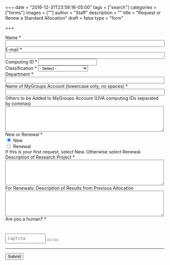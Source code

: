 +++
date = "2016-12-31T23:59:16-05:00"
tags = ["search"]
categories = ["forms"]
images = [""]
author = "Staff"
description = ""
title = "Request or Renew a Standard Allocation"
draft = false
type = "form"

+++

<form action="https://api.uvarc.io/" method="post" id="allocation-form" accept-charset="UTF-8">
<div>
  <div class="form-item form-group form-item form-item-submitted-name form-type-textfield form-group"> <label class="control-label" for="edit-submitted-name">Name <span class="form-required" title="This field is required.">*</span></label>
    <input required="required" class="form-control form-text required" type="text" id="name" name="name" value="" size="60" maxlength="128" readonly />
  </div>

  <div class="row">
    <div class="col form-item form-group form-item form-item-submitted-e-mail form-type-webform-email form-group"> <label class="control-label" for="edit-submitted-e-mail">E-mail <span class="form-required" title="This field is required.">*</span></label>
      <input required="required" class="email form-control form-text form-email required" type="email" id="email" name="email" value="" size="60" readonly />
    </div>
    <div class="col form-item form-group form-item form-item-submitted-computing-id form-type-textfield form-group"> <label class="control-label" for="edit-submitted-computing-id">Computing ID <span class="form-required" title="This field is required.">*</span></label>
      <input required="required" class="form-control form-text required" type="text" id="uid" name="uid" value="" size="20" maxlength="20" readonly />
    </div>
  </div>

  <div class="form-item form-group form-item form-item-submitted-classification form-type-select form-group"> <label class="control-label" for="edit-submitted-classification">Classification <span class="form-required" title="This field is required.">*</span></label>
    <select required="required" class="form-control form-select required" title="Faculty, postdoctoral associates, and full-time research staff are eligible to request allocations.  " data-toggle="tooltip" id="edit-submitted-classification" name="submitted[classification]"><option value="" selected="selected">- Select -</option><option value="faculty">Faculty</option><option value="staff">Staff</option><option value="postdoc">Postdoctoral Associate</option><option value="other">Other</option></select>
  </div>
  <div class="form-item form-group form-item form-item-submitted-department form-type-textfield form-group"> <label class="control-label" for="edit-submitted-department">Department <span class="form-required" title="This field is required.">*</span></label>
    <input required="required" class="form-control form-text required" type="text" id="edit-submitted-department" name="submitted[department]" value="" size="60" maxlength="128" />
  </div>
  <div class="form-item form-group form-item form-item-submitted-name-of-mygroups-group form-type-textfield form-group"> <label class="control-label" for="edit-submitted-name-of-mygroups-group">Name of MyGroups Account (lowercase only, no spaces) <span class="form-required" title="This field is required.">*</span></label>
    <input required="required" class="form-control form-text required" type="text" id="edit-submitted-name-of-mygroups-group" name="submitted[name_of_mygroups_group]" value="" size="60" maxlength="128" />
  </div>
  <div class="form-item form-group form-item form-item-submitted-others-to-be-added-to-mygroups-account-uva-computing-ids-separated-by-commas form-type-textarea form-group"> <label class="control-label" for="edit-submitted-others-to-be-added-to-mygroups-account-uva-computing-ids-separated-by-commas">Others to be Added to MyGroups Account (UVA computing IDs separated by commas)</label>
    <div class="form-textarea-wrapper resizable"><textarea class="form-control form-textarea" id="edit-submitted-others-to-be-added-to-mygroups-account-uva-computing-ids-separated-by-commas" name="submitted[others_to_be_added_to_mygroups_account_uva_computing_ids_separated_by_commas]" cols="60" rows="5"></textarea>
    </div>
  </div>
  <div class="form-item form-group form-item form-item-submitted-new-or-renewal form-type-radios form-group"> <label class="control-label" for="edit-submitted-new-or-renewal">New or Renewal <span class="form-required" title="This field is required.">*</span></label>
    <div id="edit-submitted-new-or-renewal" class="form-radios"><div class="form-item form-item-submitted-new-or-renewal form-type-radio radio"> <label class="control-label" for="edit-submitted-new-or-renewal-1">
      <input required="required" type="radio" id="edit-submitted-new-or-renewal-1" name="submitted[new_or_renewal]" value="new" checked="checked" class="form-radio" />&nbsp;New</label>
    </div>
    <div class="form-item form-item-submitted-new-or-renewal form-type-radio radio"> <label class="control-label" for="edit-submitted-new-or-renewal-2">
      <input required="required" type="radio" id="edit-submitted-new-or-renewal-2" name="submitted[new_or_renewal]" value="renewal" class="form-radio" />&nbsp;Renewal</label>
    </div>
  </div>
  <div class="help-block">If this is your first request, select New.  Otherwise select Renewal.
  </div>
  </div>
  <div class="form-item form-group form-item form-item-submitted-description-of-research-project form-type-textarea form-group"> <label class="control-label" for="edit-submitted-description-of-research-project">Description of Research Project <span class="form-required" title="This field is required.">*</span></label>
    <div class="form-textarea-wrapper resizable"><textarea required="required" class="form-control form-textarea required" id="edit-submitted-description-of-research-project" name="submitted[description_of_research_project]" cols="60" rows="5"></textarea>
    </div>
  </div>
  <div class="form-item form-group form-item form-item-submitted-for-renewals-description-of-results-from-previous-allocation form-type-textarea form-group"> <label class="control-label" for="edit-submitted-for-renewals-description-of-results-from-previous-allocation">For Renewals: Description of Results from Previous Allocation</label>
    <div class="form-textarea-wrapper resizable"><textarea class="form-control form-textarea" id="edit-submitted-for-renewals-description-of-results-from-previous-allocation" name="submitted[for_renewals_description_of_results_from_previous_allocation]" cols="60" rows="5"></textarea>
    </div>
  </div>

  <div class=""> <label class="control-label">Are you a human? <span class="form-required" title="This field is required.">*</span></label>
    <div class="row"">
      <div class="form-item form-group col" id="captcha" style="pointer-events:none;margin:1.4rem;width:12rem;">
      </div>
      <div class="form-item form-group col">
        <input type="text" placeholder="Captcha" id="cpatchaTextBox" style="margin-top:1rem;padding:6px;font-family:monospace; width:8rem;" />
        <button class="btn btn-success" id="captcha-submit" type="button" onclick="validateCaptcha()"><i class="fas fa-check fa-1x"></i></button>
        <button class="btn btn-default" id="captcha-refresh" type="button" onclick="createCaptcha()"><i class="fas fa-sync fa-1x"></i></button>
      </div>
    </div>
  </div>

  <div class="form-actions" id="submit-div" style="margin-top:1rem;">
    <hr size="1" style="" />
    <button class="button-primary btn btn-primary form-submit" type="submit" name="op" value="Submit">Submit</button>
  </div>
</div>
</form>

<script type="text/javascript" src="/js/captcha.js"></script>


<script>
function getParams() {
    var vars = {};
    var parts = window.location.href.replace(/[?&]+([^=&]+)=([^&]*)/gi, function(m,key,value) {
        vars[key] = value;
    });
    return vars;
}

function decode64(str) {
  var e={},i,b=0,c,x,l=0,a,r='',w=String.fromCharCode,L=str.length;
  var A="ABCDEFGHIJKLMNOPQRSTUVWXYZabcdefghijklmnopqrstuvwxyz0123456789+/";
  for(i=0;i<64;i++){e[A.charAt(i)]=i;}
  for(x=0;x<L;x++){
    c=e[str.charAt(x)];b=(b<<6)+c;l+=6;
    while(l>=8){((a=(b>>>(l-=8))&0xff)||(x<(L-2)))&&(r+=w(a));}
  }
  return r;
};

var form = document.getElementById('allocation-form');

// name
var name_enc = getParams()["name"];
var name_esc = decodeURI(name_enc);
var form_name = decode64(name_esc);
var name_field = document.getElementById('name');
name_field.value = form_name;

// uid
var uid_enc = getParams()["uid"];
var uid_esc = decodeURI(uid_enc);
var form_uid = decode64(uid_esc);
var uid_field = document.getElementById('uid');
uid_field.value = form_uid;

// email
var email_enc = getParams()["email"];
var email_esc = decodeURI(email_enc);
var form_email = decode64(email_esc);
var email_field = document.getElementById('email');
email_field.value = form_email;

var rpane = document.getElementById('result-pane');
rpane.style.display = "none";
var form = document.getElementById('allocation-form');
form.onsubmit = function(e) {
  e.preventDefault();
  var r_name = document.getElementById('r_name');
  r_name.innerHTML = "Hello " + form.name.value;
  var r_email = document.getElementById('r_email');
  r_email.innerHTML = form.email.value;
  this.reset();
  rpane.style.display = "block";
  form.style.display = "none";
}; 
</script>
